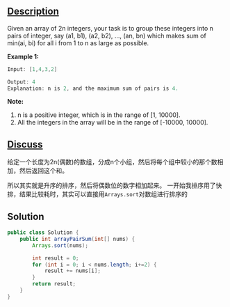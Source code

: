 ## [Description](https://leetcode.com/problems/array-partition-i/#/description)
Given an array of 2n integers, your task is to group these integers into n pairs of integer, say (a1, b1), (a2, b2), ..., (an, bn) which makes sum of min(ai, bi) for all i from 1 to n as large as possible.

**Example 1:**   
```java
Input: [1,4,3,2]     

Output: 4       
Explanation: n is 2, and the maximum sum of pairs is 4.
```

**Note:**
1. n is a positive integer, which is in the range of [1, 10000].
2. All the integers in the array will be in the range of [-10000, 10000].

## [Discuss](https://discuss.leetcode.com/category/718/array-partition-i)
给定一个长度为2n(偶数)的数组，分成n个小组，然后将每个组中较小的那个数相加，然后返回这个和。  

所以其实就是升序的排序，然后将偶数位的数字相加起来。
一开始我排序用了快排，结果比较耗时，其实可以直接用`Arrays.sort`对数组进行排序的

## Solution
```java
public class Solution {
    public int arrayPairSum(int[] nums) {
        Arrays.sort(nums);

        int result = 0;
        for (int i = 0; i < nums.length; i+=2) {
            result += nums[i];
        }
        return result;
    }
}
```
